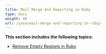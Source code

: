 ```yaml
---
title: Mail Merge And Reporting in Ruby
type: docs
weight: 40
url: /java/mail-merge-and-reporting-in-ruby/
---
```


**This section includes the following topics:**

- [Remove Empty Regions in Ruby](https://docs.aspose.com/words/java/remove-empty-regions-in-ruby/)
